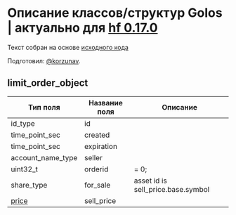 # Описание классов/структур Golos | актуально для [hf 0.17.0](https://github.com/GolosChain/golos/releases/tag/v0.17.0)
Текст собран на основе [исходного кода](https://github.com/GolosChain/golos/tree/master/libraries/chain/include/golos/chain/steem_objects.hpp)

Подготовил: [@korzunav](https://golos.io/@korzunav).

## limit_order_object


|Тип поля|Название поля|Описание|
|--------|-------------|--------|
|id_type|id||
|time_point_sec|created||
|time_point_sec|expiration||
|account_name_type|seller||
|uint32_t|orderid|= 0;|
|share_type|for_sale|asset id is sell_price.base.symbol|
|[price](price.md)|sell_price||
